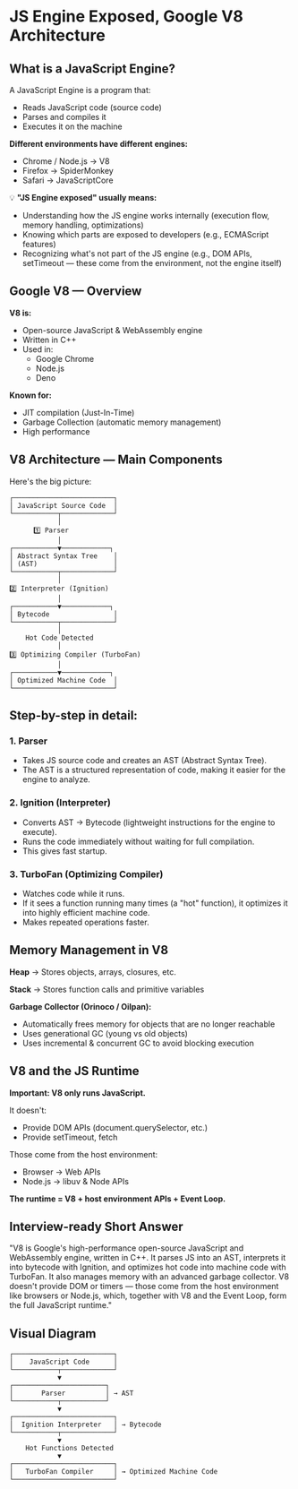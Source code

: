 # JS Engine Exposed, Google V8 Architecture

## What is a JavaScript Engine?

A JavaScript Engine is a program that:

- Reads JavaScript code (source code)
- Parses and compiles it
- Executes it on the machine

**Different environments have different engines:**

- Chrome / Node.js → V8
- Firefox → SpiderMonkey
- Safari → JavaScriptCore

💡 **"JS Engine exposed" usually means:**

- Understanding how the JS engine works internally (execution flow, memory handling, optimizations)
- Knowing which parts are exposed to developers (e.g., ECMAScript features)
- Recognizing what's not part of the JS engine (e.g., DOM APIs, setTimeout — these come from the environment, not the engine itself)

## Google V8 — Overview

**V8 is:**

- Open-source JavaScript & WebAssembly engine
- Written in C++
- Used in:
  - Google Chrome
  - Node.js
  - Deno

**Known for:**

- JIT compilation (Just-In-Time)
- Garbage Collection (automatic memory management)
- High performance

## V8 Architecture — Main Components

Here's the big picture:

```
┌─────────────────────────┐
│ JavaScript Source Code  │
└───────────┬─────────────┘
            │
      1️⃣ Parser
            │
┌───────────▼────────────┐
│ Abstract Syntax Tree    │
│ (AST)                   │
└───────────┬─────────────┘
            │
2️⃣ Interpreter (Ignition)
            │
┌───────────▼────────────┐
│ Bytecode                │
└───────────┬─────────────┘
            │
    Hot Code Detected
            │
3️⃣ Optimizing Compiler (TurboFan)
            │
┌───────────▼────────────┐
│ Optimized Machine Code  │
└─────────────────────────┘
```

## Step-by-step in detail:

### 1. Parser

- Takes JS source code and creates an AST (Abstract Syntax Tree).
- The AST is a structured representation of code, making it easier for the engine to analyze.

### 2. Ignition (Interpreter)

- Converts AST → Bytecode (lightweight instructions for the engine to execute).
- Runs the code immediately without waiting for full compilation.
- This gives fast startup.

### 3. TurboFan (Optimizing Compiler)

- Watches code while it runs.
- If it sees a function running many times (a "hot" function), it optimizes it into highly efficient machine code.
- Makes repeated operations faster.

## Memory Management in V8

**Heap** → Stores objects, arrays, closures, etc.

**Stack** → Stores function calls and primitive variables

**Garbage Collector (Orinoco / Oilpan):**

- Automatically frees memory for objects that are no longer reachable
- Uses generational GC (young vs old objects)
- Uses incremental & concurrent GC to avoid blocking execution

## V8 and the JS Runtime

**Important: V8 only runs JavaScript.**

It doesn't:

- Provide DOM APIs (document.querySelector, etc.)
- Provide setTimeout, fetch

Those come from the host environment:

- Browser → Web APIs
- Node.js → libuv & Node APIs

**The runtime = V8 + host environment APIs + Event Loop.**

## Interview-ready Short Answer

"V8 is Google's high-performance open-source JavaScript and WebAssembly engine, written in C++. It parses JS into an AST, interprets it into bytecode with Ignition, and optimizes hot code into machine code with TurboFan. It also manages memory with an advanced garbage collector. V8 doesn't provide DOM or timers — those come from the host environment like browsers or Node.js, which, together with V8 and the Event Loop, form the full JavaScript runtime."

## Visual Diagram

```
┌─────────────────────────┐
│    JavaScript Code      │
└───────────┬─────────────┘
            ▼
┌───────────────────────┐
│       Parser          │ → AST
└───────────┬───────────┘
            ▼
┌─────────────────────────┐
│  Ignition Interpreter   │ → Bytecode
└───────────┬─────────────┘
            ▼
    Hot Functions Detected
            ▼
┌─────────────────────────┐
│   TurboFan Compiler     │ → Optimized Machine Code
└─────────────────────────┘
```
